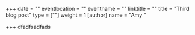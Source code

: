 +++
date = ""
eventlocation = ""
eventname = ""
linktitle = ""
title = "Third blog post"
type = [""]
weight = 1
[author]
name = "Amy "

+++
dfadfsadfads